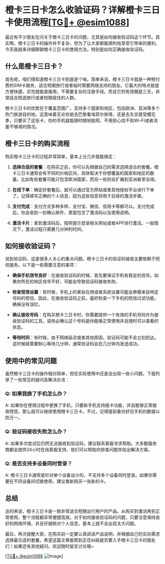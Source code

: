# 橙卡三日卡怎么收验证码？详解橙卡三日卡使用流程[[TG💪+ @esim1088](https://t.me/s/esim1088)]

最近有不少朋友在问关于橙卡三日卡的问题，尤其是如何接收验证码这个环节。其实啊，橙卡三日卡的操作并不复杂，但为了让大家都能顺利地享受它带来的便利，今天我就来详细聊聊橙卡三日卡的使用方法，特别是如何正确接收验证码。

## 什么是橙卡三日卡？

首先呢，咱们得知道橙卡三日卡到底是个啥。简单来说，橙卡三日卡就是一种预付费的SIM卡服务，适合短期旅行或者临时需要网络支持的朋友。它最大的特点就是方便快捷，买完就能直接用，不需要复杂的注册手续。而且它的有效期是三天，非常适合短途旅行或者短期居住的人群。

橙卡三日卡的优势在于覆盖范围广，支持多个国家和地区，包括欧洲、亚洲等多个热门旅游目的地。这意味着无论你是去巴黎看埃菲尔铁塔，还是去东京感受樱花季，只要买了这张卡，你的手机就能随时随地联网，不用担心找不到Wi-Fi或者流量不够用的情况。

## 橙卡三日卡的购买流程

购买橙卡三日卡的过程非常简单，基本上分几步就能搞定：

1. **选择合适的套餐**：在购买之前，你可以先根据自己的需求选择适合的套餐。橙卡三日卡通常会有不同的价格区间，具体取决于你想覆盖的国家和地区的数量。比如有些套餐可能只包含欧洲国家，而另一些则会扩展到亚洲甚至全球。

2. **在线下单**：确定好套餐后，就可以通过官方网站或者其他授权平台进行下单了。记得填写正确的个人信息，因为这些信息将用于后续的激活步骤。

3. **支付完成**：支付方式多种多样，支付宝、微信、信用卡等都可以。支付完成后，你会收到一封确认邮件，里面包含了激活码以及使用说明。

4. **激活卡片**：拿到激活码后，按照提示登录相关网站或者APP进行激活。一般情况下，激活过程只需要几分钟的时间。

## 如何接收验证码？

说到验证码，这是很多人关心的重点问题。橙卡三日卡的验证码接收主要依赖于短信服务。以下是一些需要注意的事项：

- **确保手机信号良好**：在接收验证码的时候，首先要保证手机有稳定的信号。如果你所在的地区信号不好，可能会导致验证码接收失败。

- **检查短信设置**：有时候，手机上的某些应用或者系统设置可能会屏蔽来自特定号码的短信。因此，在接收验证码之前，最好检查一下手机的短信过滤功能，确保没有误拦。

- **确认接收号码**：在购买橙卡三日卡时，你需要提供一个有效的手机号码作为接收验证码的工具。请务必确认这个号码是你能够正常使用并且随时可以查看的状态。

- **等待时间**：有时候，由于网络延迟或者其他原因，验证码可能不会立刻到达。这时候就需要耐心等待几分钟，通常验证码会在几分钟内发送成功。

## 使用中的常见问题

虽然橙卡三日卡的操作相对简单，但在实际使用中还是会出现一些小问题。下面列举了一些常见的疑问及解决办法：

### Q: 如果我换了手机怎么办？
A: 如果你在使用过程中更换了手机，只要新手机支持插卡功能，并且能够正常接收短信，那么就可以继续使用橙卡三日卡。不过，记得提前备份好旧手机的数据以防万一。

### Q: 验证码接收失败怎么办？
A: 如果多次尝试后仍然无法接收到验证码，建议联系客服寻求帮助。大多数服务商都会提供24小时在线客服支持，他们可以帮助你排查问题并给出解决方案。

### Q: 是否支持多设备同时登录？
A: 橙卡三日卡通常是针对单个设备设计的，不支持多个设备同时登录。如果你需要在不同设备间切换使用，建议重新购买一张新的卡。

## 总结

总的来说，橙卡三日卡是一款非常适合短期出行用户的产品。从购买到激活再到正常使用，整个流程都非常便捷高效。对于如何接收验证码的问题，只要注意保持良好的网络环境，并且仔细核对个人信息，基本上就不会出现太大问题。

最后，再次提醒大家，在购买前一定要认真阅读产品说明，并根据自己的实际需求选择最合适的套餐。希望这篇文章能帮到正在纠结是否要入手橙卡三日卡的朋友们！如果还有其他疑问，欢迎随时留言讨论哦~

[[TG💪+ @esim1088](https://t.me/s/esim1088) ![Image](https://i.postimg.cc/4NQfJmqS/Snipaste-2025-05-13-00-14-12.png)]